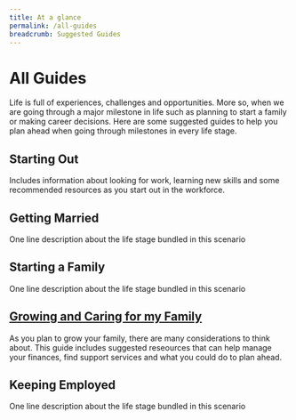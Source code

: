```yaml
---
title: At a glance
permalink: /all-guides
breadcrumb: Suggested Guides
---
```


# All Guides

Life is full of experiences, challenges and opportunities. More so, when we are going through a major milestone in life such as planning to start a family or making career decisions. Here are some suggested guides to help you plan ahead when going through milestones in every life stage.


## Starting Out

Includes information about looking for work, learning new skills and some recommended resources as you start out in the workforce. 

## Getting Married

One line description about the life stage bundled in this scenario

## Starting a Family

One line description about the life stage bundled in this scenario

## [Growing and Caring for my Family](/growing-my-family)

As you plan to grow your family, there are many considerations to think about. This guide includes suggested reseources that can help manage your finances, find support services and what you could do to plan ahead.

## Keeping Employed

One line description about the life stage bundled in this scenario
